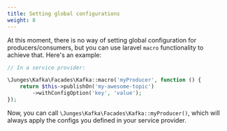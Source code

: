 ```yaml
---
title: Setting global configurations
weight: 8
---
```


At this moment, there is no way of setting global configuration for producers/consumers, but you can use laravel `macro` functionality
to achieve that. Here's an example:


```php
// In a service provider:

\Junges\Kafka\Facades\Kafka::macro('myProducer', function () {
    return $this->publishOn('my-awesome-topic')
        ->withConfigOption('key', 'value');
});
```

Now, you can call `\Junges\Kafka\Facades\Kafka::myProducer()`, which will always apply the configs you defined in your service provider.

